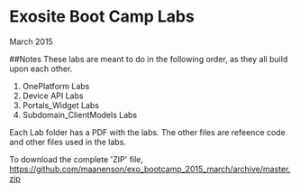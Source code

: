 # Exosite Boot Camp Labs
March 2015

##Notes
These labs are meant to do in the following order, as they all build upon each other.

1. OnePlatform Labs
2. Device API Labs
3. Portals_Widget Labs
4. Subdomain_ClientModels Labs

Each Lab folder has a PDF with the labs.  The other files are refeence code and other files used in the labs.

To download the complete 'ZIP' file, https://github.com/maanenson/exo_bootcamp_2015_march/archive/master.zip
